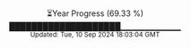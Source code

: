 <p align="center">
⏳Year Progress (69.33 %)<br>
████████████████████▁▁▁▁▁▁▁▁▁▁ <br>
<sub>Updated: Tue, 10 Sep 2024 18:03:04 GMT</sub>
</p>

